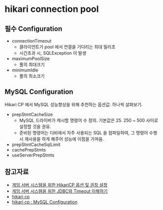 # hikari connection pool

## 필수 Configuration
- connectionTimeout
    - 클라이언트가 pool 에서 연결을 기다리는 최대 밀리초
    - 시간초과 시, SQLException 이 발생
- maximumPoolSize
    - 풀의 최대크기
- minimumIdle
    - 풀의 최소크기

## MySQL Configuration
Hikari CP 에서 MySQL 성능향상을 위해 추천하는 옵션값. 하나씩 살펴보기.
- prepStmtCacheSize
    - MySQL 드라이버가 캐시할 명령어 수 정의. 기본값은 25. 250 ~ 500 사이로 설정할 것을 권유.
    - 준비된 명령어는 디비에서 자주 사용되는 SQL 을 컴파일하여, 그 명령어 수행 시 재사용을 하게 해주어 성능에 이점을 가져옴.
- prepStmtCacheSqlLimit
- cachePrepStmts
- useServerPrepStmts


## 참고자료
* [게임 서버 시스템을 위한 HikariCP 옵션 및 권장 설정](https://netmarble.engineering/hikaricp-options-optimization-for-game-server/)
* [게임 서버 시스템을 위한 JDBC와 Timeout 이해하기](https://netmarble.engineering/jdbc-timeout-for-game-server/)
* [hikari cp](https://github.com/brettwooldridge/HikariCP#gear-configuration-knobs-baby)
* [hikari cp : MySQL Configuration](https://github.com/brettwooldridge/HikariCP/wiki/MySQL-Configuration)